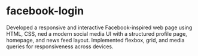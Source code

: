 # facebook-login
Developed a responsive and interactive Facebook-inspired web page using HTML, CSS, ned a modern social media UI with a structured profile page, homepage, and news feed layout. Implemented flexbox, grid, and media queries for responsiveness across devices. 
